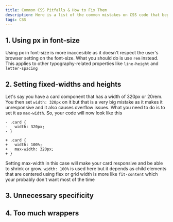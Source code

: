 ```yaml
---
title: Common CSS Pitfalls & How to Fix Them
description: Here is a list of the common mistakes on CSS code that beginners often make.
tags: CSS
---
```


## 1. Using px in font-size

Using px in font-size is more inaccesible as it doesn't respect the user's browser setting on the font-size. What you should do is use `rem` instead. This applies to other typography-related properties like `line-height` and `letter-spacing`

## 2. Setting fixed-widths and heights

Let's say you have a card component that has a width of 320px or 20rem. You then set `width: 320px` on it but that is a very big mistake as it makes it unresponsive and it also causes overflow issues. What you need to do is to set it as `max-width`. So, your code will now look like this

```diff-css
- .card {
-   width: 320px;
- }

+ .card {
+   width: 100%;
+   max-width: 320px;
+ }
```

Setting max-width in this case will make your card responsive and be able to shrink or grow. `width: 100%` is used here but it depends as child elements that are centered using flex or grid width is more like `fit-content` which your probably don't want most of the time

## 3. Unnecessary specificity

## 4. Too much wrappers
